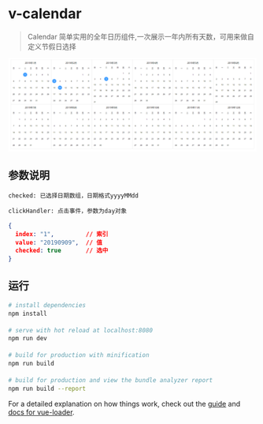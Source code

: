 # v-calendar

> Calendar
> 简单实用的全年日历组件,一次展示一年内所有天数，可用来做自定义节假日选择

![avatar](src/assets/image.png)

## 参数说明

`checked: 已选择日期数组，日期格式yyyyMMdd`

`clickHandler: 点击事件，参数为day对象`
```json
{
  index: "1",         // 索引
  value: "20190909",  // 值
  checked: true       // 选中
}
```


## 运行

``` bash
# install dependencies
npm install

# serve with hot reload at localhost:8080
npm run dev

# build for production with minification
npm run build

# build for production and view the bundle analyzer report
npm run build --report
```

For a detailed explanation on how things work, check out the [guide](http://vuejs-templates.github.io/webpack/) and [docs for vue-loader](http://vuejs.github.io/vue-loader).

